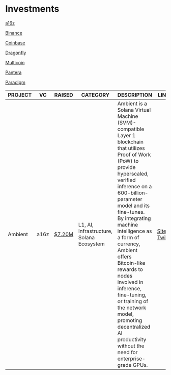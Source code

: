 # Investments
[a16z](a16z.md)

[Binance](Binance.md)

[Coinbase](Coinbase.md)

[Dragonfly]([Dragonfly.md)

[Multicoin]([Multicoin.md)

[Pantera](Pantera.md)

[Paradigm](Paradigm.md)



|PROJECT|VC|RAISED|CATEGORY|DESCRIPTION|LINKS
|-------------|-------------|-------------|-------------|-------------|-------------|
Ambient|a16z|[$7.20M](https://crypto-fundraising.info/projects/ambient/)|L1, AI, Infrastructure, Solana Ecosystem|Ambient is a Solana Virtual Machine (SVM)-compatible Layer 1 blockchain that utilizes Proof of Work (PoW) to provide hyperscaled, verified inference on a 600-billion-parameter model and its fine-tunes. By integrating machine intelligence as a form of currency, Ambient offers Bitcoin-like rewards to nodes involved in inference, fine-tuning, or training of the network model, promoting decentralized AI productivity without the need for enterprise-grade GPUs.|[Site](https://ambient.xyz/)<br>[Twitter](https://x.com/ambient_xyz)|
